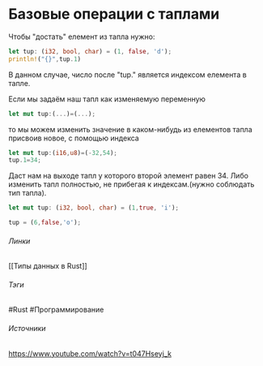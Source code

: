# Базовые операции с таплами
Чтобы "достать" елемент из тапла нужно:
```rust
let tup: (i32, bool, char) = (1, false, 'd');
println!("{}",tup.1)
```
В данном случае, число после "tup." является индексом елемента в тапле.

Если мы задаём наш тапл как изменяемую переменную
```rust
let mut tup:(...)=(...);
```
то мы можем изменить значение в каком-нибудь из елементов тапла присвоив новое, с помощью индекса
```rust
let mut tup:(i16,u8)=(-32,54);
tup.1=34;
```
Даст нам на выходе тапл у которого второй элемент равен 34.
Либо изменить тапл полностью, не прибегая к индексам.(нужно соблюдать тип тапла).
```rust
let mut tup: (i32, bool, char) = (1,true, 'i');

tup = (6,false,'o');
```
###### Линки
 [[Типы данных в Rust]]
###### Тэги
 #Rust 
 #Программирование 
###### Источники
 https://www.youtube.com/watch?v=t047Hseyj_k